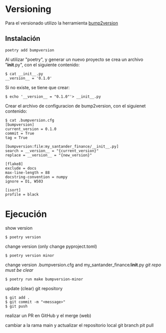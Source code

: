 # Versioning

Para el versionado utilizo la herramienta [bump2version](https://github.com/c4urself/bump2version)

## Instalación

```console
poetry add bumpversion
```

Al utilizar "poetry", y generar un nuevo proyecto se crea un archivo "__init__.py", con el siguiente contenido:

```console
$ cat __init__.py
__version__ = '0.1.0'
```

Si no existe, se tiene que crear:

```console
$ echo '__version__ = "0.1.0"'> __init__.py
```

Crear el archivo de configuracion de bump2version, con el siguienet contenido:

```console
$ cat .bumpversion.cfg
[bumpversion]
current_version = 0.1.0
commit = True
tag = True

[bumpversion:file:my_santander_finance/__init__.py]
search = __version__ = "{current_version}"
replace = __version__ = "{new_version}"

[flake8]
exclude = docs
max-line-length = 88
docstring-convention = numpy
ignore = D1, W503

[isort]
profile = black
```
# Ejecución

show version
```console
$ poetry version
```

change version (only change pyproject.toml)
```console
$ poetry version minor
```

change version .bumpversion.cfg and my_santander_finance/__init__.py
_git repo must be clear_
```console
$ poetry run make bumpversion-minor
```

update (clear) git repository
```console
$ git add .
$ git commit -m "<message>"
$ git push
```

realizar un PR en GitHub y el merge
(web)

cambiar a la rama main y actualizar el repositorio local
git branch
pit pull




